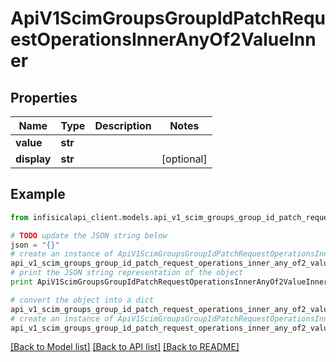 # ApiV1ScimGroupsGroupIdPatchRequestOperationsInnerAnyOf2ValueInner


## Properties
Name | Type | Description | Notes
------------ | ------------- | ------------- | -------------
**value** | **str** |  | 
**display** | **str** |  | [optional] 

## Example

```python
from infisicalapi_client.models.api_v1_scim_groups_group_id_patch_request_operations_inner_any_of2_value_inner import ApiV1ScimGroupsGroupIdPatchRequestOperationsInnerAnyOf2ValueInner

# TODO update the JSON string below
json = "{}"
# create an instance of ApiV1ScimGroupsGroupIdPatchRequestOperationsInnerAnyOf2ValueInner from a JSON string
api_v1_scim_groups_group_id_patch_request_operations_inner_any_of2_value_inner_instance = ApiV1ScimGroupsGroupIdPatchRequestOperationsInnerAnyOf2ValueInner.from_json(json)
# print the JSON string representation of the object
print ApiV1ScimGroupsGroupIdPatchRequestOperationsInnerAnyOf2ValueInner.to_json()

# convert the object into a dict
api_v1_scim_groups_group_id_patch_request_operations_inner_any_of2_value_inner_dict = api_v1_scim_groups_group_id_patch_request_operations_inner_any_of2_value_inner_instance.to_dict()
# create an instance of ApiV1ScimGroupsGroupIdPatchRequestOperationsInnerAnyOf2ValueInner from a dict
api_v1_scim_groups_group_id_patch_request_operations_inner_any_of2_value_inner_from_dict = ApiV1ScimGroupsGroupIdPatchRequestOperationsInnerAnyOf2ValueInner.from_dict(api_v1_scim_groups_group_id_patch_request_operations_inner_any_of2_value_inner_dict)
```
[[Back to Model list]](../README.md#documentation-for-models) [[Back to API list]](../README.md#documentation-for-api-endpoints) [[Back to README]](../README.md)


